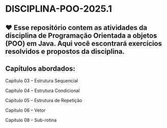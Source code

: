 # DISCIPLINA-POO-2025.1

## ❤️ Esse repositório contem as atividades da disciplina de Programação Orientada a objetos (POO) em Java. Aqui você escontrará exercícios resolvidos e propostos da disciplina. 

## Capítulos abordados:
Capítulo 03 – Estrutura Sequencial

Capítulo 04 – Estrutura Condicional

Capítulo 05 – Estrutura de Repetição

Capítulo 06 – Vetor

Capítulo 08 – Sub-rotina

